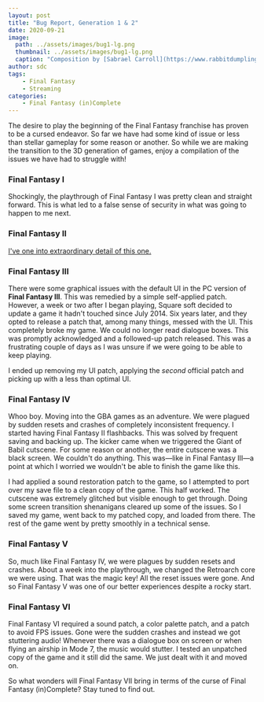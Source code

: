 ```yaml
---
layout: post
title: "Bug Report, Generation 1 & 2"
date: 2020-09-21
image:
  path: ../assets/images/bug1-lg.png
  thumbnail: ../assets/images/bug1-lg.png
  caption: "Composition by [Sabrael Carroll](https://www.rabbitdumpling.net/)"
author: sdc
tags:
    - Final Fantasy
    - Streaming
categories:
    - Final Fantasy (in)Complete
---
```


The desire to play the beginning of the Final Fantasy franchise has proven to be a cursed endeavor. So far we have had some kind of issue or less than stellar gameplay for some reason or another. So while we are making the transition to the 3D generation of games, enjoy a compilation of the issues we have had to struggle with!

<!--more-->

### Final Fantasy I
Shockingly, the playthrough of Final Fantasy I was pretty clean and straight forward. This is what led to a false sense of security in what was going to happen to me next.

### Final Fantasy II
[I've one into extraordinary detail of this one.](../bug-report-special-final-fantasy-ii)

### Final Fantasy III
There were some graphical issues with the default UI in the PC version of **Final Fantasy III**. This was remedied by a simple self-applied patch. However, a week or two after I began playing, Square soft decided to update a game it hadn't touched since July 2014. Six years later, and they opted to release a patch that, among many things, messed with the UI. This completely broke my game. We could no longer read dialogue boxes. This was promptly acknowledged and a followed-up patch released. This was a frustrating couple of days as I was unsure if we were going to be able to keep playing.

I ended up removing my UI patch, applying the *second* official patch and picking up with a less than optimal UI.

### Final Fantasy IV
Whoo boy. Moving into the GBA games as an adventure. We were plagued by sudden resets and crashes of completely inconsistent frequency. I started having Final Fantasy II flashbacks. This was solved by frequent saving and backing up. The kicker came when we triggered the Giant of Babil cutscene. For some reason or another, the entire cutscene was a black screen. We couldn't do anything. This was—like in Final Fantasy III—a point at which I worried we wouldn't be able to finish the game like this.

I had applied a sound restoration patch to the game, so I attempted to port over my save file to a clean copy of the game. This half worked. The cutscene was extremely glitched but visible enough to get through. Doing some screen transition shenanigans cleared up some of the issues. So I saved my game, went back to my patched copy, and loaded from there. The rest of the game went by pretty smoothly in a technical sense.

### Final Fantasy V
So, much like Final Fantasy IV, we were plagues by sudden resets and crashes. About a week into the playthrough, we changed the Retroarch core we were using. That was the magic key! All the reset issues were gone. And so Final Fantasy V was one of our better experiences despite a rocky start.

### Final Fantasy VI
Final Fantasy VI required a sound patch, a color palette patch, and a patch to avoid FPS issues. Gone were the sudden crashes and instead we got stuttering audio! Whenever there was a dialogue box on screen or when flying an airship in Mode 7, the music would stutter. I tested an unpatched copy of the game and it still did the same. We just dealt with it and moved on.

So what wonders will Final Fantasy VII bring in terms of the curse of Final Fantasy (in)Complete? Stay tuned to find out.